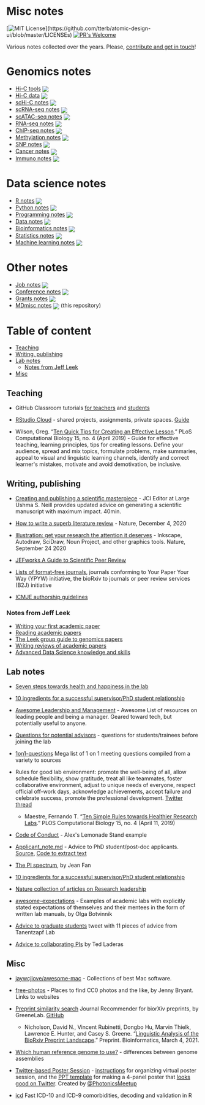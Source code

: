 # Misc notes

[![MIT License](https://img.shields.io/apm/l/atomic-design-ui.svg?)](https://github.com/tterb/atomic-design-ui/blob/master/LICENSEs) [![PR's Welcome](https://img.shields.io/badge/PRs-welcome-brightgreen.svg?style=flat)](http://makeapullrequest.com) 

Various notes collected over the years. Please, [contribute and get in touch](CONTRIBUTING.md)! 

# Genomics notes

- [Hi-C tools](https://github.com/mdozmorov/HiC_tools) <img src="https://img.shields.io/github/stars/mdozmorov/HiC_tools?style=social" align="center">
- [Hi-C data](https://github.com/mdozmorov/HiC_data) <img src="https://img.shields.io/github/stars/mdozmorov/HiC_data?style=social" align="center">
- [scHi-C notes](https://github.com/mdozmorov/scHiC_notes) <img src="https://img.shields.io/github/stars/mdozmorov/scHiC_notes?style=social" align="center">
- [scRNA-seq notes](https://github.com/mdozmorov/scRNA-seq_notes) <img src="https://img.shields.io/github/stars/mdozmorov/scRNA-seq_notes?style=social" align="center">
- [scATAC-seq notes](https://github.com/mdozmorov/scATAC-seq_notes) <img src="https://img.shields.io/github/stars/mdozmorov/scATAC-seq_notes?style=social" align="center">
- [RNA-seq notes](https://github.com/mdozmorov/RNA-seq) <img src="https://img.shields.io/github/stars/mdozmorov/RNA-seq?style=social" align="center">
- [ChIP-seq notes](https://github.com/mdozmorov/ChIP-seq_notes) <img src="https://img.shields.io/github/stars/mdozmorov/ChIP-seq_notes?style=social" align="center">
- [Methylation notes](https://github.com/mdozmorov/Methylation_notes) <img src="https://img.shields.io/github/stars/mdozmorov/Methylation_notes?style=social" align="center">
- [SNP notes](https://github.com/mdozmorov/SNP_notes) <img src="https://img.shields.io/github/stars/mdozmorov/SNP_notes?style=social" align="center">
- [Cancer notes](https://github.com/mdozmorov/Cancer_notes) <img src="https://img.shields.io/github/stars/mdozmorov/Cancer_notes?style=social" align="center">
- [Immuno notes](https://github.com/mdozmorov/Immuno_notes) <img src="https://img.shields.io/github/stars/mdozmorov/Immuno_notes?style=social" align="center">

# Data science notes

- [R notes](https://github.com/mdozmorov/R_notes) <img src="https://img.shields.io/github/stars/mdozmorov/R_notes?style=social" align="center">
- [Python notes](https://github.com/mdozmorov/Python_notes) <img src="https://img.shields.io/github/stars/mdozmorov/Python_notes?style=social" align="center">
- [Programming notes](https://github.com/mdozmorov/Programming_notes) <img src="https://img.shields.io/github/stars/mdozmorov/Programming_notes?style=social" align="center">
- [Data notes](https://github.com/mdozmorov/Data_notes) <img src="https://img.shields.io/github/stars/mdozmorov/Data_notes?style=social" align="center">
- [Bioinformatics notes](https://github.com/mdozmorov/Bioinformatics_notes) <img src="https://img.shields.io/github/stars/mdozmorov/Bioinformatics_notes?style=social" align="center">
- [Statistics notes](https://github.com/mdozmorov/Statistics_notes) <img src="https://img.shields.io/github/stars/mdozmorov/Statistics_notes?style=social" align="center">
- [Machine learning notes](https://github.com/mdozmorov/MachineLearning_notes) <img src="https://img.shields.io/github/stars/mdozmorov/MachineLearning_notes?style=social" align="center">

# Other notes

- [Job notes](https://github.com/mdozmorov/Jobs_notes) <img src="https://img.shields.io/github/stars/mdozmorov/Jobs_notes?style=social" align="center">
- [Conference notes](https://github.com/mdozmorov/Conference_notes) <img src="https://img.shields.io/github/stars/mdozmorov/Conference_notes?style=social" align="center">
- [Grants notes](https://github.com/mdozmorov/Grants_notes) <img src="https://img.shields.io/github/stars/mdozmorov/Grants_notes?style=social" align="center">
- [MDmisc notes](https://github.com/mdozmorov/MDmisc_notes) <img src="https://img.shields.io/github/stars/mdozmorov/MDmisc_notes?style=social" align="center"> (this repository)


# Table of content

* [Teaching](#teaching)
* [Writing, publishing](#writing-publishing)
* [Lab notes](#lab-notes)
  * [Notes from Jeff Leek](#notes-from-jeff-leek)
* [Misc](#misc)

## Teaching

- GitHub Classroom tutorials [for teachers](https://github.com/jfiksel/github-classroom-for-teachers) and [students](https://github.com/jfiksel/github-classroom-for-students)

- [RStudio Cloud](https://rstudio.cloud/) - shared projects, assignments, private spaces. [Guide](https://rstudio.cloud/learn/guide)

- Wilson, Greg. “[Ten Quick Tips for Creating an Effective Lesson](https://doi.org/10.1371/journal.pcbi.1006915).” PLoS Computational Biology 15, no. 4 (April 2019) - Guide for effective teaching, learning principles, tips for creating lessons. Define your audience, spread and mix topics, formulate problems, make summaries, appeal to visual and linguistic learning channels, identify and correct learner's mistakes, motivate and avoid demotivation, be inclusive.

## Writing, publishing

- [Creating and publishing a scientific masterpiece](https://youtu.be/w5Cy2mjBxQw) - JCI Editor at Large Ushma S. Neill provides updated advice on generating a scientific manuscript with maximum impact. 40min.

- [How to write a superb literature review](https://doi.org/10.1038/d41586-020-03422-x)  - Nature, December 4, 2020

- [Illustration: get your research the attention it deserves](https://doi.org/10.1038/d41586-020-02660-3) - Inkscape, Autodraw, SciDraw, Noun Project, and other graphics tools. Nature, September 24 2020

- [JEFworks A Guide to Scientific Peer Review](https://jef.works/blog/2020/03/23/a-guide-to-scientific-peer-review/)

- [Lists of format-free journals](https://asntech.github.io/format-free-journals/), journals conforming to Your Paper Your Way (YPYW) initiative, the bioRxiv to journals or peer review services (B2J) initiative

- [ICMJE authorship guidelines](http://www.icmje.org/recommendations/browse/roles-and-responsibilities/defining-the-role-of-authors-and-contributors.html)

### Notes from Jeff Leek

- [Writing your first academic paper](https://github.com/jtleek/firstpaper)
- [Reading academic papers](https://github.com/jtleek/readingpapers)
- [The Leek group guide to genomics papers](https://github.com/jtleek/genomicspapers)
- [Writing reviews of academic papers](https://github.com/jtleek/reviews)
- [Advanced Data Science knowledge and skills](https://github.com/jtleek/ads2020)



## Lab notes

- [Seven steps towards health and happiness in the lab](https://www.nature.com/articles/d41586-018-07514-7)

- [10 ingredients for a successful supervisor/PhD student relationship](https://www.elsevier.com/connect/10-ingredients-for-a-successful-supervisor-phd-student-relationship)

- [Awesome Leadership and Management](https://github.com/LappleApple/awesome-leading-and-managing) - Awesome List of resources on leading people and being a manager. Geared toward tech, but potentially useful to anyone.

- [Questions for potential advisors](https://twitter.com/PaolaVFigueroa/status/1312157953550479361?s=20) - questions for students/trainees before joining the lab

- [1on1-questions](https://github.com/VGraupera/1on1-questions) Mega list of 1 on 1 meeting questions compiled from a variety to sources

- Rules for good lab environment: promote the well-being of all, allow schedule flexibility, show gratitude, treat all like teammates, foster collaborative environment, adjust to unique needs of everyone, respect official off-work days, acknowledge achievements, accept failure and celebrate success, promote the professional development. [Twitter thread](https://twitter.com/ftmaestre/status/1053154881077415936)
    - Maestre, Fernando T. “[Ten Simple Rules towards Healthier Research Labs](https://doi.org/10.1371/journal.pcbi.1006914).” PLOS Computational Biology 15, no. 4 (April 11, 2019)

- [Code of Conduct](https://github.com/AlexsLemonade/RNA-Seq-Exercises/blob/master/code-of-conduct.md) - Alex's Lemonade Stand example

- [Applicant_note.md](Applicant_note.md) - Advice to PhD student/post-doc applicants. [Source](https://twitter.com/davidsuter_epfl/status/1141959559654846464?s=20), [Code to extract text](https://gist.github.com/mdozmorov/eb9f8fbca57888fa6481be3d07441827)

- [The PI spectrum](https://jean.fan/2019/05/09/pi-spectrum.html), by Jean Fan

- [10 ingredients for a successful supervisor/PhD student relationship](https://www.elsevier.com/connect/10-ingredients-for-a-successful-supervisor-phd-student-relationship)

- [Nature collection of articles on Research leadership](https://www.nature.com/collections/cigjfacfbg)

- [awesome-expectations](https://github.com/olgabot/awesome-expectations) - Examples of academic labs with explicitly stated expectations of themselves and their mentees in the form of written lab manuals, by Olga Botvinnik

- [Advice to graduate students](https://twitter.com/TanentzapfLab/status/1299758784072433664?s=20) tweet with 11 pieces of advice from Tanentzapf Lab

- [Advice to collaborating PIs](https://twitter.com/tladeras/status/1300847276248559616?s=20) by Ted Laderas

## Misc

- [jaywcjlove/awesome-mac](https://github.com/jaywcjlove/awesome-mac) - Collections of best Mac software.

- [free-photos](https://github.com/jennybc/free-photos) - Places to find CC0 photos and the like, by Jenny Bryant. Links to websites

- [Preprint similarity search](hhttps://greenelab.github.io/preprint-similarity-search/) Journal Recommender for biorXiv preprints, by GreeneLab. [GitHub](https://greenelab.github.io/preprint-similarity-search/)
    - Nicholson, David N., Vincent Rubinetti, Dongbo Hu, Marvin Thielk, Lawrence E. Hunter, and Casey S. Greene. “[Linguistic Analysis of the BioRxiv Preprint Landscape](https://doi.org/10.1101/2021.03.04.433874).” Preprint. Bioinformatics, March 4, 2021. 

- [Which human reference genome to use?](https://lh3.github.io/2017/11/13/which-human-reference-genome-to-use) - differences between genome assemblies

- [Twitter-based Poster Session](http://photonicsonlinemeetup.org/poster-session/) - [instructions](http://photonicsonlinemeetup.org/wp-content/uploads/2020/04/Guidelines-for-poster-presentations.pdf) for organizing virtual poster session, and the [PPT template](http://photonicsonlinemeetup.org/wp-content/uploads/2020/04/poster-template.pptx) for making a 4-panel poster that [looks good on Twitter](http://photonicsonlinemeetup.org/wp-content/uploads/2020/04/poster-example.pdf). Created by [@PhotonicsMeetup](https://twitter.com/photonicsmeetup?lang=en)

- [icd](https://github.com/jackwasey/icd) Fast ICD-10 and ICD-9 comorbidities, decoding and validation in R

